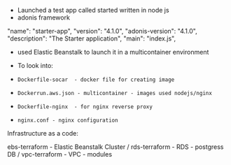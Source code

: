 - Launched a test app called started written in node js
-  adonis framework

  "name": "starter-app",
  "version": "4.1.0",
  "adonis-version": "4.1.0",
  "description": "The Starter application",
  "main": "index.js",
 
 - used Elastic Beanstalk to launch it in a multicontainer environment

- To look into: 

-     Dockerfile-socar  - docker file for creating image
-     Dockerrun.aws.json - multicontainer - images used nodejs/nginx
-     Dockerfile-nginx  - for nginx reverse proxy 
-     nginx.conf - nginx configuration

Infrastructure as a code:

ebs-terraform -   Elastic Beanstalk Cluster / 
rds-terraform -   RDS - postgress DB  / 
vpc-terraform -   VPC - modules



